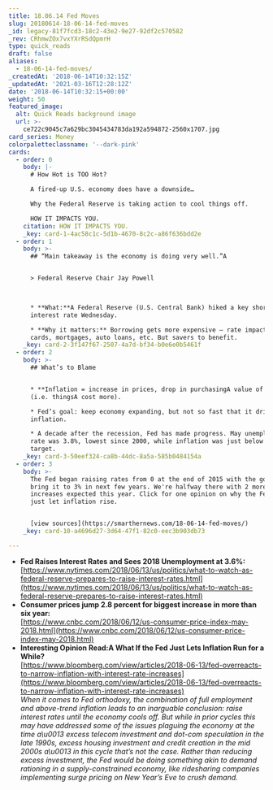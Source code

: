 ```yaml
---
title: 18.06.14 Fed Moves
slug: 20180614-18-06-14-fed-moves
_id: legacy-81f7fcd3-18c2-43e2-9e27-92df2c570582
_rev: CRhmwZOx7vxYXrRSdQpmrH
type: quick_reads
draft: false
aliases:
  - 18-06-14-fed-moves/
_createdAt: '2018-06-14T10:32:15Z'
_updatedAt: '2021-03-16T12:28:12Z'
date: '2018-06-14T10:32:15+00:00'
weight: 50
featured_image:
  alt: Quick Reads background image
  url: >-
    ce722c9045c7a629bc3045434783da192a594872-2560x1707.jpg
card_series: Money
colorpaletteclassname: '--dark-pink'
cards:
  - order: 0
    body: |-
      # How Hot is TOO Hot?

      A fired-up U.S. economy does have a downside…

      Why the Federal Reserve is taking action to cool things off.

      HOW IT IMPACTS YOU.
    citation: HOW IT IMPACTS YOU.
    _key: card-1-4ac58c1c-5d1b-4670-8c2c-a86f636bdd2e
  - order: 1
    body: >-
      ## “Main takeaway is the economy is doing very well.”A


      > Federal Reserve Chair Jay Powell  
        


      * **What:**A Federal Reserve (U.S. Central Bank) hiked a key short-term
      interest rate Wednesday.

      * **Why it matters:** Borrowing gets more expensive – rate impacts credit
      cards, mortgages, auto loans, etc. But savers to benefit.
    _key: card-2-3f147f67-2507-4a7d-bf34-b0e6e0b5461f
  - order: 2
    body: >-
      ## What’s to Blame


      * **Inflation = increase in prices, drop in purchasingA value of money**
      (i.e. thingsA cost more).

      * Fed’s goal: keep economy expanding, but not so fast that it drives up
      inflation.

      * A decade after the recession, Fed has made progress. May unemployment
      rate was 3.8%, lowest since 2000, while inflation was just below Fed’s 2%
      target.
    _key: card-3-50eef324-ca8b-44dc-8a5a-585b0484154a
  - order: 3
    body: >-
      The Fed began raising rates from 0 at the end of 2015 with the goal to
      bring it to 3% in next few years. We're halfway there with 2 more
      increases expected this year. Click for one opinion on why the Fed should
      just let inflation rise.


      [view sources](https://smarthernews.com/18-06-14-fed-moves/)
    _key: card-10-a4696d27-3d64-47f1-82c0-eec3b903db73

---
```

* **Fed Raises Interest Rates and Sees 2018 Unemployment at 3.6%:**  
[https://www.nytimes.com/2018/06/13/us/politics/what-to-watch-as-federal-reserve-prepares-to-raise-interest-rates.html](https://www.nytimes.com/2018/06/13/us/politics/what-to-watch-as-federal-reserve-prepares-to-raise-interest-rates.html)
* **Consumer prices jump 2.8 percent for biggest increase in more than six year:**  
[https://www.cnbc.com/2018/06/12/us-consumer-price-index-may-2018.html](https://www.cnbc.com/2018/06/12/us-consumer-price-index-may-2018.html)
* **Interesting Opinion Read:A What If the Fed Just Lets Inflation Run for a While?**  
[https://www.bloomberg.com/view/articles/2018-06-13/fed-overreacts-to-narrow-inflation-with-interest-rate-increases](https://www.bloomberg.com/view/articles/2018-06-13/fed-overreacts-to-narrow-inflation-with-interest-rate-increases)  
_When it comes to Fed orthodoxy, the combination of full employment and above-trend inflation leads to an inarguable conclusion: raise interest rates until the economy cools off. But while in prior cycles this may have addressed some of the issues plaguing the economy at the time a\u0013 excess telecom investment and dot-com speculation in the late 1990s, excess housing investment and credit creation in the mid 2000s a\u0013 in this cycle that’s not the case. Rather than reducing excess investment, the Fed would be doing something akin to demand rationing in a supply-constrained economy, like ridesharing companies implementing surge pricing on New Year’s Eve to crush demand._